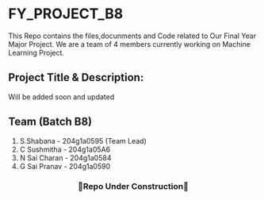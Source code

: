 # FY_PROJECT_B8
This Repo contains the files,docunments and Code related to Our Final Year Major Project.
We are a team of 4 members currently working on Machine Learning Project.

## Project Title & Description:
Will be added soon and updated 

## Team (Batch B8)
1. S.Shabana    - 204g1a0595 (Team Lead)
2. C Sushmitha  - 204g1a05A6
3. N Sai Charan - 204g1a0584
4. G Sai Pranav - 204g1a0590
   
<div align="center">
   <h3>🚧Repo Under Construction🚧</h3>
</div>
